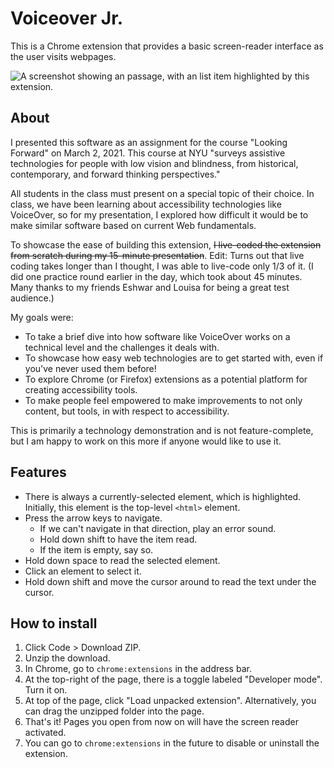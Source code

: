 # Voiceover Jr.

This is a Chrome extension that provides a basic screen-reader interface as the user visits webpages.

![A screenshot showing an passage, with an list item highlighted by this extension.](https://user-images.githubusercontent.com/1570168/109741623-46e04580-7b82-11eb-9461-aa867c71f2d4.png)


## About

I presented this software as an assignment for the course "Looking Forward" on March 2, 2021. This course at NYU "surveys assistive technologies for people with low vision and blindness, from historical, contemporary, and forward thinking perspectives."

All students in the class must present on a special topic of their choice. In class, we have been learning about accessibility technologies like VoiceOver, so for my presentation, I explored how difficult it would be to make similar software based on current Web fundamentals.

To showcase the ease of building this extension, ~~I live-coded the extension from scratch during my 15-minute presentation~~. Edit: Turns out that live coding takes longer than I thought, I was able to live-code only 1/3 of it. (I did one practice round earlier in the day, which took about 45 minutes. Many thanks to my friends Eshwar and Louisa for being a great test audience.)

My goals were:

- To take a brief dive into how software like VoiceOver works on a technical level and the challenges it deals with.
- To showcase how easy web technologies are to get started with, even if you've never used them before!
- To explore Chrome (or Firefox) extensions as a potential platform for creating accessibility tools.
- To make people feel empowered to make improvements to not only content, but tools, in with respect to accessibility.

This is primarily a technology demonstration and is not feature-complete, but I am happy to work on this more if anyone would like to use it.

## Features

- There is always a currently-selected element, which is highlighted. Initially, this element is the top-level `<html>` element.
- Press the arrow keys to navigate.
  - If we can't navigate in that direction, play an error sound.
  - Hold down shift to have the item read.
  - If the item is empty, say so.
- Hold down space to read the selected element.
- Click an element to select it.
- Hold down shift and move the cursor around to read the text under the cursor.

## How to install

1. Click Code > Download ZIP.
2. Unzip the download.
3. In Chrome, go to `chrome:extensions` in the address bar.
4. At the top-right of the page, there is a toggle labeled "Developer mode". Turn it on.
5. At top of the page, click "Load unpacked extension". Alternatively, you can drag the unzipped folder into the page.
6. That's it! Pages you open from now on will have the screen reader activated.
7. You can go to `chrome:extensions` in the future to disable or uninstall the extension.
